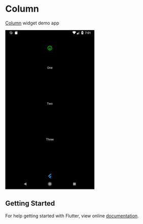 # Column

[Column](https://docs.flutter.io/flutter/widgets/Column-class.html) widget demo app

<img src="screenshot/column_widget.png" height="500em" />

## Getting Started

For help getting started with Flutter, view online
[documentation](https://flutter.io/).
